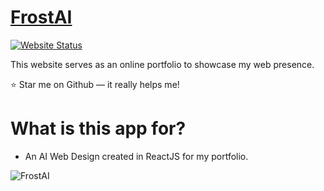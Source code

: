 # <a href="https://frostai.netlify.app/" target="_blank">FrostAI</a>

[![Website Status](https://img.shields.io/badge/Website%20Status-Online-yellow)](https://frostai.netlify.app/)

 <p align="justify">This website serves as an online portfolio to showcase my web presence.</p>
 <p>⭐ Star me on Github — it really helps me!</p>

# What is this app for?
 * An AI Web Design created in ReactJS for my portfolio.

![FrostAI](https://cdn.discordapp.com/attachments/857916178449563659/1222258271834869910/image.png?ex=66158fb8&is=66031ab8&hm=b34c76a5431cfaab111aa2eb419bb661dc1c85244bc22603c12ac8cce6c85ebd&)
